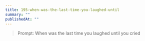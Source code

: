 ```yaml
---
title: 195-when-was-the-last-time-you-laughed-until
summary: ""
publishedAt: ""
---
```


> Prompt: When was the last time you laughed until you cried

